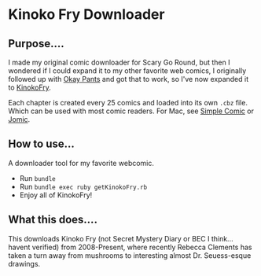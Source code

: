 Kinoko Fry Downloader
=========

Purpose....
-----------
I made my original comic downloader for Scary Go Round, but then I wondered if I could expand it to my other favorite web comics, I originally followed up with [Okay Pants](http://web.archive.org/web/20070620013447/http://www.okaypants.com/comic.php) and got that to work, so I've now expanded it to [KinokoFry](http://kinokofry.com).

Each chapter is created every 25 comics and loaded into its own `.cbz` file. Which can be used with most comic readers. For Mac, see [Simple Comic](http://dancingtortoise.com/simplecomic/) or [Jomic](http://jomic.sourceforge.net/).

How to use...
-----------
A downloader tool for my favorite webcomic.

  - Run `bundle`
  - Run `bundle exec ruby getKinokoFry.rb`
  - Enjoy all of KinokoFry!

What this does....
-----------

This downloads Kinoko Fry (not Secret Mystery Diary or BEC I think... havent verified) from 2008-Present, where recently Rebecca Clements has taken a turn away from mushrooms to interesting almost Dr. Seuess-esque drawings.